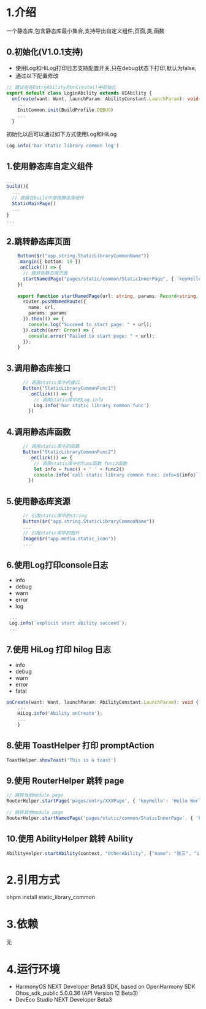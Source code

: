 # 1.介绍
一个静态库,包含静态库最小集合,支持导出自定义组件,页面,类,函数

## 0.初始化(V1.0.1支持)
- 使用Log和HiLog打印日志支持配置开关,只在debug状态下打印,默认为false,
- 通过以下配置修改

```typescript
// 建议在在EntryAbility的onCreate()中初始化
export default class LoginAbility extends UIAbility {
  onCreate(want: Want, launchParam: AbilityConstant.LaunchParam): void {
    ...
    InitCommon.init(BuildProfile.DEBUG)
    ...
  }
```
初始化以后可以通过如下方式使用Log和HiLog
```typescript
Log.info('har static library common log')
```

## 1.使用静态库自定义组件

```typescript
...
build(){
  ...
  // 直接在build中使用静态库组件
  StaticMainPage()
  ...
}
...
```
## 2.跳转静态库页面

```typescript
    Button($r("app.string.StaticLibraryCommonName"))
    .margin({ bottom: 10 })
    .onClick(() => {
      // 跳转到静态库页面
      startNamedPage("pages/static/common/StaticInnerPage", { 'keyHello': 'Hello World' });
    })
  
    export function startNamedPage(url: string, params: Record<string, string>) {
      router.pushNamedRoute({
        name: url,
        params: params
      }).then(() => {
        console.log("Succeed to start page: " + url);
      }).catch((err: Error) => {
        console.error("Failed to start page: " + url);
      });
    }
```
## 3.调用静态库接口

```typescript
      // 调用static库中的接口
      Button("StaticLibraryCommonFunc1")
        .onClick(() => {
          // 调用static库中的Log.info
          Log.info('har static library common func')
        })
```
## 4.调用静态库函数

```typescript
      // 调用static库中的函数
      Button("StaticLibraryCommonFunc2")
        .onClick(() => {
          // 调用static库中的func函数 func2函数
          let info = func() + ' ' + func2()
          console.info(`call static library common func: info=${info}`)
        })
```
## 5.使用静态库资源

```typescript
      // 引用static库中的string
      Button($r("app.string.StaticLibraryCommonName"))
      ...
      // 引用static库中的图片
      Image($r("app.media.static_icon"))
      ...
```
## 6.使用Log打印console日志
- info
- debug
- warn
- error
- log

```typescript
 ...
 Log.info(`explicit start ability succeed`);
 ...
```
## 7.使用 HiLog 打印 hilog 日志
- info
- debug
- warn
- error
- fatal

```typescript
onCreate(want: Want, launchParam: AbilityConstant.LaunchParam): void {
    ...
    HiLog.info('Ability onCreate');
    ...
    }
```
## 8.使用 ToastHelper 打印 promptAction
```typescript
ToastHelper.showToast('This is a toast')
```

## 9.使用 RouterHelper 跳转 page
```typescript
// 跳转当前module page
RouterHelper.startPage('pages/entry/XXXPage', { 'keyHello': 'Hello World' })
  
// 跳转其他module page
RouterHelper.startNamedPage('pages/static/common/StaticInnerPage', { 'keyHello': 'Hello World' })
```

## 10.使用 AbilityHelper 跳转 Ability
```typescript
AbilityHelper.startAbility(context, "OtherAbility", {"name": "张三", "id": 100})
```

# 2.引用方式
ohpm install static_library_common

# 3.依赖
无

# 4.运行环境
- HarmonyOS NEXT Developer Beta3 SDK, based on OpenHarmony SDK Ohos_sdk_public 5.0.0.36 (API Version 12 Beta3)
- DevEco Studio NEXT Developer Beta3

